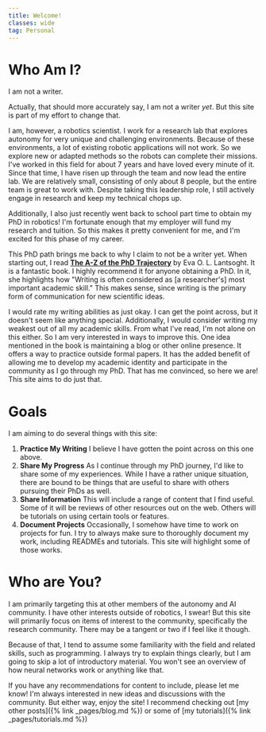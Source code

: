 ```yaml
---
title: Welcome!
classes: wide
tag: Personal
---
```

# Who Am I? #
I am not a writer.

Actually, that should more accurately say, I am not a writer *yet*. But this site is part of my effort to change that.

I am, however, a robotics scientist. I work for a research lab that explores autonomy for very unique and challenging environments.
Because of these environments, a lot of existing robotic applications will not work. So we explore new or adapted methods so the
robots can complete their missions. I've worked in this field for about 7 years and have loved every minute of it. Since that time,
I have risen up through the team and now lead the entire lab. We are relatively small, consisting of only about 8 people, but the
entire team is great to work with. Despite taking this leadership role, I still actively engage in research and keep my technical
chops up.

Additionally, I also just recently went back to school part time to obtain my PhD in robotics! I'm fortunate enough that my
employer will fund my research and tuition. So this makes it pretty convenient for me, and I'm excited for this phase of my career.

This PhD path brings me back to why I claim to not be a writer yet. When starting out, I read 
[**The A-Z of the PhD Trajectory**](https://www.evalantsoght.com/2018/06/the-a-z-of-the-phd-trajectory.html) by Eva O. L.
Lantsoght. It is a fantastic book. I highly recommend it for anyone obtaining a PhD. In it, she highlights how "Writing is often
considered as [a researcher's] most important academic skill." This makes sense, since writing is the primary form of communication
for new scientific ideas.

I would rate my writing abilities as just okay. I can get the point across, but it doesn't seem like anything special. Additionally,
I would consider writing my weakest out of all my academic skills. From what I've read, I'm not alone on this either. So I am very
interested in ways to improve this. One idea mentioned in the book is maintaining a blog or other online presence. It offers a way
to practice outside formal papers. It has the added benefit of allowing me to develop my academic identity and participate in the
community as I go through my PhD. That has me convinced, so here we are! This site aims to do just that.

# Goals #

I am aiming to do several things with this site:

1. **Practice My Writing** I believe I have gotten the point across on this one above.
2. **Share My Progress** As I continue through my PhD journey, I'd like to share some of my experiences. While I have a rather
unique situation, there are bound to be things that are useful to share with others pursuing their PhDs as well.
3. **Share Information** This will include a range of content that I find useful. Some of it will be reviews of other resources
out on the web. Others will be tutorials on using certain tools or features.
4. **Document Projects** Occasionally, I somehow have time to work on projects for fun. I try to always make sure to thoroughly
document my work, including READMEs and tutorials. This site will highlight some of those works.

# Who are You? #

I am primarily targeting this at other members of the autonomy and AI community. I have other interests outside of robotics, I
swear! But this site will primarily focus on items of interest to the community, specifically the research community. There may
be a tangent or two if I feel like it though.

Because of that, I tend to assume some familiarity with the field and related skills, such as programming. I always try to explain
things clearly, but I am going to skip a lot of introductory material. You won't see an overview of how neural networks work or
anything like that.

If you have any recommendations for content to include, please let me know! I'm always interested in new ideas and discussions with
the community. But either way, enjoy the site! I recommend checking out [my other posts]({% link _pages/blog.md %}) or some of
[my tutorials]({% link _pages/tutorials.md %})